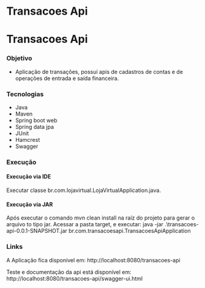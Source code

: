 # Transacoes Api

# Transacoes Api


### Objetivo
- Aplicação de transações, possuí apis de cadastros de contas e de operações de entrada e saída financeira.

### Tecnologias
- Java
- Maven
- Spring boot web
- Spring data jpa
- JUnit
- Hamcrest
- Swagger

### Execução
#### Execução via IDE
Executar classe br.com.lojavirtual.LojaVirtualApplication.java.

#### Execução via JAR
Após executar o comando mvn clean install na raíz do projeto para gerar o arquivo to tipo jar. Acessar a pasta target, e executar: 
java -jar .\transacoes-api-0.0.1-SNAPSHOT.jar br.com.transacoesapi.TransacoesApiApplication

### Links
<p>A Aplicação fica disponível em: http://localhost:8080/transacoes-api</p>
<p>Teste e documentação da api está disponível em: http://localhost:8080/transacoes-api/swagger-ui.html</p>
